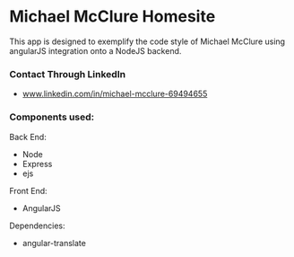 # Michael McClure Homesite
This app is designed to exemplify the code style of Michael McClure using angularJS integration onto a NodeJS backend.

### Contact Through LinkedIn
* www.linkedin.com/in/michael-mcclure-69494655



### Components used:
Back End:

* Node
* Express  	
* ejs  

Front End:

* AngularJS

Dependencies:

* angular-translate
